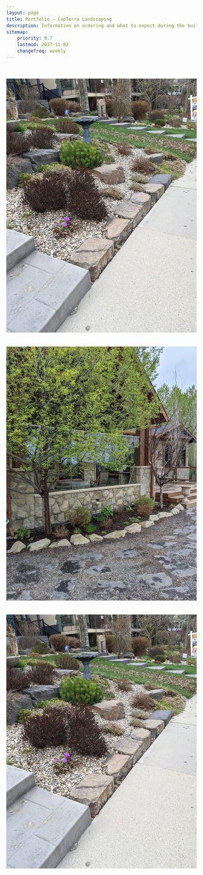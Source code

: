 ```yaml
---
layout: page
title: Portfolio - CapTerra Landscaping
description: Information on ordering and what to expect during the build process.
sitemap:
    priority: 0.7
    lastmod: 2017-11-02
    changefreq: weekly
---
```

<div class="box alt">
<div class="row 50% uniform">
			<div class="4u"><a href="{{ "/images/frontgardenfull.jpg" | absolute_url }}" data-lightbox="portfolio" data-title="This is a caption"><z span class="image fit"><img src="{{ "/images/frontgarden.jpg" | absolute_url }}" alt="" /></span></z></a></div>
			<div class="4u"><a href="{{ "/images/drainagefull.jpg" | absolute_url }}" data-lightbox="portfolio" data-title="This is a caption"><z span class="image fit"><img src="{{ "/images/drainage.jpg" | absolute_url }}" alt="" /></span></z></a></div>
			<div class="4u$"><a href="{{ "/images/flagstonefull.jpg" | absolute_url }}" data-lightbox="portfolio" data-title="This is a caption"><z span class="image fit"><img src="/images/flagstone.jpg" alt="" /></span></z></a></div>
			<!-- Break -->
			<div class="4u"><a href="{{ "/images/drainagefull.jpg" | absolute_url }}" data-lightbox="portfolio" data-title="This is a caption"><z span class="image fit"><img src="{{ "/images/drainage.jpg" | absolute_url }}" alt="" /></span></z></a></div>
			<div class="4u"><a href="{{ "/images/frontgardenfull.jpg" | absolute_url }}" data-lightbox="portfolio" data-title="This is a caption"><z span class="image fit"><img src="{{ "/images/frontgarden.jpg" | absolute_url }}" alt="" /></span></z></a></div>
			<div class="4u$"><a href="{{ "/images/treefull.jpg" | absolute_url }}" data-lightbox="portfolio" data-title="This is a caption"><z span class="image fit"><img src="/images/tree.jpg" alt="" /></span></z></a></div>
			<!-- Break -->
			<div class="4u"><a href="{{ "/images/treefull.jpg" | absolute_url }}" data-lightbox="portfolio" data-title="This is a caption"><z span class="image fit"><img src="{{ "/images/tree.jpg" | absolute_url }}" alt="" /></span></z></a></div>
			<div class="4u"><a href="{{ "/images/drainagefull.jpg" | absolute_url }}" data-lightbox="portfolio" data-title="This is a caption"><z span class="image fit"><img src="{{ "/images/drainage.jpg" | absolute_url }}" alt="" /></span></z></a></div>
			<div class="4u$"><a href="{{ "/images/flagstonefull.jpg" | absolute_url }}" data-lightbox="portfolio" data-title="This is a caption"><z span class="image fit"><img src="/images/flagstone.jpg" alt="" /></span></z></a></div>
		</div>


